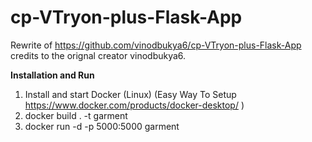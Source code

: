 # cp-VTryon-plus-Flask-App

Rewrite of https://github.com/vinodbukya6/cp-VTryon-plus-Flask-App credits to the orignal creator vinodbukya6.

**Installation and Run**

1. Install and start Docker (Linux) (Easy Way To Setup https://www.docker.com/products/docker-desktop/ )
2. docker build . -t garment
3. docker run -d -p 5000:5000 garment

